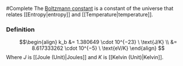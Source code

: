 #Complete
The [Boltzmann constant](https://en.wikipedia.org/wiki/Boltzmann_constant) is a constant of the universe that relates [[Entropy\|entropy]] and [[Temperature\|temperature]].
### Definition
$$\begin{align}
k_b &= 1.380649 \cdot 10^{−23} \ \text{J/K} \\
 &= 8.617333262 \cdot 10^{−5} \ \text{eV/K}
\end{align}
$$
Where $J$ is [[Joule (Unit)\|Joules]] and $K$ is [[Kelvin (Unit)\|Kelvin]].